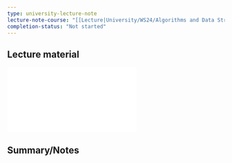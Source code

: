 ```yaml
---
type: university-lecture-note
lecture-note-course: "[[Lecture|University/WS24/Algorithms and Data Structures 2/Lecture]]"
completion-status: "Not started"
---
```

## Lecture material
![](_attachments/AD2-01%20Trees(HeightBalanced).pdf)
## Summary/Notes
